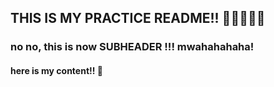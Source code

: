 ## THIS IS MY PRACTICE README!! 👏👏👏👏👏

### no no, this is now SUBHEADER !!! mwahahahaha!

#### here is my content!! 👾
